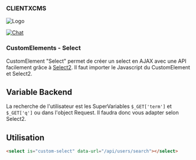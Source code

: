 

### CLIENTXCMS
![Logo](https://clientx.fr/assets/images/ClientXLight.png "ClientXCMS")

[![Chat](https://img.shields.io/discord/620000044191449108?color=7289da&label=Discord&logo=discord&logoColor=fff&style=flat-square)](https://clientxcms.com/discord)
### CustomElements - Select

CustomElement "Select" permet de créer un select en AJAX avec une API facilement grâce à [Select2](https://select2.org/).
Il faut importer le Javascript du CustomElement et Select2.

## Variable Backend
La recherche de l'utilisateur est les SuperVariables `$_GET['term']` et `$_GET['q']` ou dans l'object Request. Il faudra donc vous adapter selon Select2.

## Utilisation
```html
<select is="custom-select" data-url="/api/users/search"></select>
```